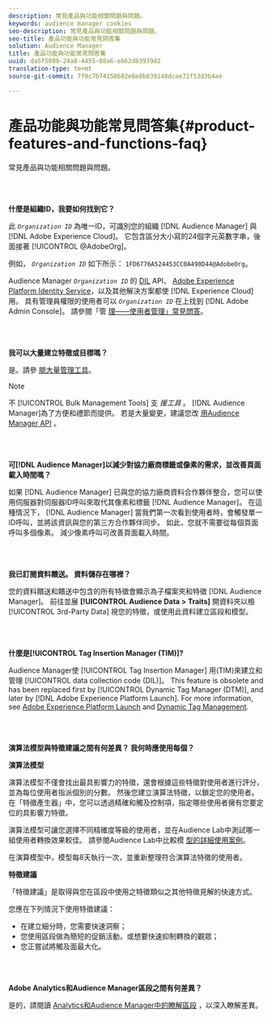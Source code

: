 ```yaml
---
description: 常見產品與功能相關問題與問題。
keywords: audience manager cookies
seo-description: 常見產品與功能相關問題與問題。
seo-title: 產品功能與功能常見問答集
solution: Audience Manager
title: 產品功能與功能常見問答集
uuid: da5f5089-24a8-4455-88a6-eb62d83939d2
translation-type: tm+mt
source-git-commit: 7f9c7b74150682e8e8b839148dcae72f53d3b4ae

---
```



# 產品功能與功能常見問答集{#product-features-and-functions-faq}

常見產品與功能相關問題與問題。

<br> 

<!-- 

faq_features_functions.xml

 -->

**什麼是組織ID，我要如何找到它？**

此 *`Organization ID`* 為唯一ID，可識別您的組織 [!DNL Audience Manager] 與 [!DNL Adobe Experience Cloud]。 它包含區分大小寫的24個字元英數字串，後面接著 [!UICONTROL @AdobeOrg]。

例如， *`Organization ID`* 如下所示： `1FD6776A524453CC0A490D44@AdobeOrg`。

Audience Manager *`Organization ID`* 的 [DIL](../dil/dil-overview.md) API、 [Adobe Experience Platform Identity Service](https://marketing.adobe.com/resources/help/en_US/mcvid/)，以及其他解決方案都使 [!DNL Experience Cloud] 用。 具有管理員權限的使用者可以 *`Organization ID`* 在上找到 [!DNL Adobe Admin Console]。 請參閱「管 [理——使用者管理」常見問答](https://marketing.adobe.com/resources/help/en_US/mcloud/admin_getting_started.html)。

<br> 

**我可以大量建立特徵或目標嗎？**

是。請參 [閱大量管理工具](../reference/bulk-management-tools/bulk-management-intro.md)。

>[!NOTE]
>
>不 [!UICONTROL Bulk Management Tools] 支 *援工具* 。 [!DNL Audience Manager]為了方便和禮節而提供。 若是大量變更，建議您改 [用Audience Manager API](../api/api.md) 。

<br> 

**可[!DNL Audience Manager]以減少對協力廠商標籤或像素的需求，並改善頁面載入時間嗎？**

如果 [!DNL Audience Manager] 已與您的協力廠商資料合作夥伴整合，您可以使用伺服器對伺服器ID呼叫來取代其像素和標籤 [!DNL Audience Manager]。 在這種情況下， [!DNL Audience Manager] 當我們第一次看到使用者時，會觸發單一ID呼叫，並將該資訊與您的第三方合作夥伴同步。 如此，您就不需要從每個頁面呼叫多個像素。 減少像素呼叫可改善頁面載入時間。

<br> 

**我已訂閱資料饋送。 資料儲存在哪裡？**

您的資料饋送和饋送中包含的所有特徵會顯示為子檔案夾和特徵 [!DNL Audience Manager]。 前往並展 **[!UICONTROL Audience Data > Traits]** 開資料夾以檢 [!UICONTROL 3rd-Party Data] 視您的特徵，或使用此資料建立區段和模型。

<br> 

**什麼是[!UICONTROL Tag Insertion Manager (TIM)]?**

Audience Manager使 [!UICONTROL Tag Insertion Manager] 用(TIM)來建立和管理 [!UICONTROL data collection code (DIL)]。 This feature is obsolete and has been replaced first by [!UICONTROL Dynamic Tag Manager (DTM)], and later by [!DNL Adobe Experience Platform Launch]. For more information, see [Adobe Experience Platform Launch](https://docs.adobelaunch.com/) and [Dynamic Tag Management](https://marketing.adobe.com/resources/help/en_US/dtm/).

<br> 

**演算法模型與特徵建議之間有何差異？ 我何時應使用每個？**

**演算法模型**

演算法模型不僅會找出最具影響力的特徵，還會根據這些特徵對使用者進行評分，並為每位使用者指派個別的分數。 然後您建立演算法特徵，以鎖定您的使用者。 在「特徵產生器」中，您可以透過精確和觸及控制項，指定哪些使用者擁有您要定位的具影響力特徵。

演算法模型可讓您選擇不同精確度等級的使用者，並在Audience Lab中測試哪一組使用者轉換效果較佳。 請參閱Audience Lab中比較模 [型的詳細使用案例](../features/audience-lab/audience-lab-use-cases.md#compare-models)。

在演算模型中，模型每8天執行一次，並重新整理符合演算法特徵的使用者。

**特徵建議**

「特徵建議」是取得與您在區段中使用之特徵類似之其他特徵見解的快速方式。

您應在下列情況下使用特徵建議：

* 在建立細分時，您需要快速洞察；
* 您使用區段做為簡短的促銷活動，或想要快速抑制轉換的觀眾；
* 您正嘗試將觸及面最大化。

<br> 

**Adobe Analytics和Audience Manager區段之間有何差異？**

是的，請閱讀 [Analytics和Audience Manager中的瞭解區段](https://marketing.adobe.com/resources/help/en_US/analytics/audiences/aam-analytics-segments.html) ，以深入瞭解差異。
